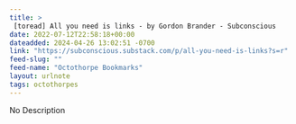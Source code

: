 ```yaml
---
title: > 
 [toread] All you need is links - by Gordon Brander - Subconscious
date: 2022-07-12T22:58:18+00:00
dateadded: 2024-04-26 13:02:51 -0700
link: "https://subconscious.substack.com/p/all-you-need-is-links?s=r"
feed-slug: ""
feed-name: "Octothorpe Bookmarks"
layout: urlnote
tags: octothorpes
--- 
```

No Description
 <!-- end excerpt --> 
